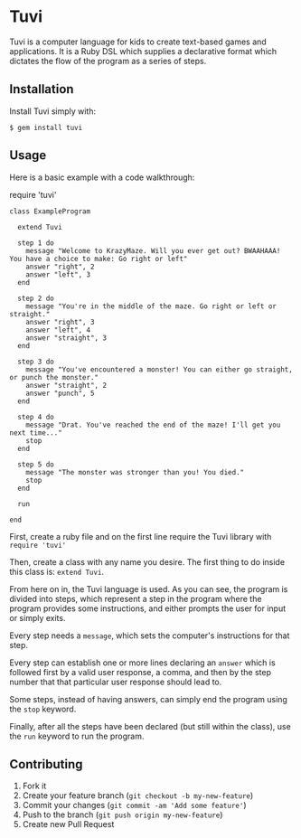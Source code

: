 # Tuvi

Tuvi is a computer language for kids to create text-based games and applications. It is a Ruby DSL which supplies a declarative format which dictates the flow of the program as a series of steps.

## Installation

Install Tuvi simply with:

    $ gem install tuvi

## Usage

Here is a basic example with a code walkthrough:

require 'tuvi'

    class ExampleProgram

      extend Tuvi

      step 1 do
        message "Welcome to KrazyMaze. Will you ever get out? BWAAHAAA! You have a choice to make: Go right or left"
        answer "right", 2
        answer "left", 3
      end

      step 2 do
        message "You're in the middle of the maze. Go right or left or straight."
        answer "right", 3
        answer "left", 4
        answer "straight", 3
      end

      step 3 do
        message "You've encountered a monster! You can either go straight, or punch the monster."
        answer "straight", 2
        answer "punch", 5
      end

      step 4 do
        message "Drat. You've reached the end of the maze! I'll get you next time..."
        stop
      end

      step 5 do
        message "The monster was stronger than you! You died."
        stop
      end

      run

    end

First, create a ruby file and on the first line require the Tuvi library with `require 'tuvi'`

Then, create a class with any name you desire. The first thing to do inside this class is: `extend Tuvi`.

From here on in, the Tuvi language is used. As you can see, the program is divided into steps, which represent a step in the program where the program provides some instructions, and either prompts the user for input or simply exits.

Every step needs a `message`, which sets the computer's instructions for that step.

Every step can establish one or more lines declaring an `answer` which is followed first by a valid user response, a comma, and then by the step number that that particular user response should lead to.

Some steps, instead of having answers, can simply end the program using the `stop` keyword.

Finally, after all the steps have been declared (but still within the class), use the `run` keyword to run the program.

## Contributing

1. Fork it
2. Create your feature branch (`git checkout -b my-new-feature`)
3. Commit your changes (`git commit -am 'Add some feature'`)
4. Push to the branch (`git push origin my-new-feature`)
5. Create new Pull Request
